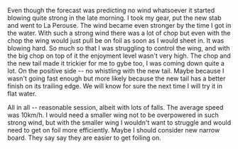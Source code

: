 Even though the forecast was predicting no wind whatsoever it started blowing quite strong in the late morning. I took my gear, put the new stab and went to La Perouse. The wind became even stronger by the time I got in the water. With such a strong wind there was a lot of chop but even with the chop the wing would just pull be on foil as soon as I would sheet in. It was blowing hard. So much so that I was struggling to control the wing, and with the big chop on top of it the enjoyment level wasn't very high. The chop and the new tail made it trickier for me to gybe too, I was coming down quite a lot. 
On the positive side -- no whistling with the new tail. Maybe because I wasn't going fast enough but more likely because the new tail has a better finish on its trailing edge. We will know for sure the next time I will try it in flat water. 

All in all -- reasonable session, albeit with lots of falls. The average speed was 10km/h. I would need a smaller wing not to be overpowered in such strong wind, but with the smaller wing I wouldn't want to struggle and would need to get on foil more efficiently. Maybe I should consider new narrow board. They say say they are easier to get foiling on.